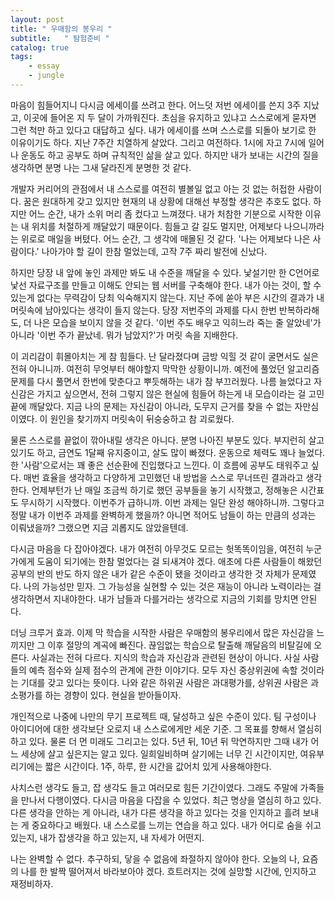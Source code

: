 ```yaml
---
layout: post
title: " 우매함의 봉우리 "
subtitle:   " 탐험준비 "
catalog: true
tags:
    - essay
    - jungle
---
```




 마음이 힘들어지니 다시금 에세이를 쓰려고 한다. 어느덧 저번 에세이를 쓴지 3주 지났고, 이곳에 들어온 지 두 달이 가까워진다. 초심을 유지하고 있냐고 스스로에게 묻자면 그런 척만 하고 있다고 대답하고 싶다. 내가 에세이를 쓰며 스스로를 되돌아 보기로 한 이유이기도 하다. 지난 7주간 치열하게 살았다. 그리고 여전하다. 1시에 자고 7시에 일어나 운동도 하고 공부도 하며 규칙적인 삶을 살고 있다. 하지만 내가 보내는 시간의 질을 생각하면 분명 나는 그새 달라진게 분명한 것 같다.

 개발자 커리어의 관점에서 내 스스로를 여전히 별볼일 없고 아는 것 없는 허접한 사람이다. 꿈은 원대하게 갖고 있지만 현재의 내 상황에 대해선 부정할 생각은 추호도 없다. 하지만 어느 순간, 내가 소위 머리 좀 컸다고 느껴졌다. 내가 처참한 기분으로 시작한 이유는 내 위치를 처절하게 깨달았기 때문이다. 힘들고 갈 길도 멀지만, 어제보다 나으니까라는 위로로 매일을 버텼다. 어느 순간, 그 생각에 매몰된 것 같다. '나는 어제보다 나은 사람이다.' 나아가야 할 길이 한참 멀었는데, 고작 7주 짜리 발전에 신났다.

 하지만 당장 내 앞에 놓인 과제만 봐도 내 수준을 깨달을 수 있다. 낯설기만 한 C언어로 낯선 자료구조를 만들고 이해도 안되는 웹 서버를 구축해야 한다. 내가 아는 것이, 할 수 있는게 없다는 무력감이 당최 익숙해지지 않는다. 지난 주에 쏟아 부은 시간의 결과가 내 머릿속에 남아있다는 생각이 들지 않는다. 당장 저번주의 과제를 다시 한번 반복하라해도, 더 나은 모습을 보이지 않을 것 같다. '이번 주도 배우고 익히느라 죽는 줄 알았네'가 아니라 '이번 주가 끝났네. 뭐가 남았지?'가 머릿 속을 지배한다.

 이 괴리감이 휘몰아치는 게 참 힘들다. 난 달라졌다며 금방 익힐 것 같이 굴면서도 실은 전혀 아니니까. 여전히 무엇부터 해야할지 막막한 상황이니까. 예전에 풀었던 알고리즘 문제를 다시 풀면서 한번에 맞춘다고 뿌듯해하는 내가 참 부끄러웠다. 나름 늘었다고 자신감은 가지고 싶으면서, 전혀 그렇지 않은 현실에 힘들어 하는게 내 모습이라는 걸 고민 끝에 깨달았다. 지금 나의 문제는 자신감이 아니라, 도무지 근거를 찾을 수 없는 자만심이였다. 이 원인을 찾기까지 머릿속이 뒤숭숭하고 참 괴로웠다.

 물론 스스로를 끝없이 깎아내릴 생각은 아니다. 분명 나아진 부분도 있다. 부지런히 살고 있기도 하고, 금연도 1달째 유지중이고, 살도 많이 빠졌다. 운동으로 체력도 꽤나 늘었다. 한 '사람'으로서는 꽤 좋은 선순환에 진입했다고 느낀다. 이 흐름에 공부도 태워주고 싶다. 매번 효율을 생각하고 다양하게 고민했던 내 방법을 스스로 무너뜨린 결과라고 생각한다. 언제부턴가 난 매일 조금씩 하기로 했던 공부들을 놓기 시작했고, 정해놓은 시간표도 무시하기 시작했다. 이번주가 급하니까. 이번 과제는 일단 완성 해야하니까. 그렇다고 정말 내가 이번주 과제를 완벽하게 했을까? 아니면 적어도 남들이 하는 만큼의 성과는 이뤄냈을까? 그랬으면 지금 괴롭지도 않았을텐데.

 다시금 마음을 다 잡아야겠다. 내가 여전히 아무것도 모르는 헛똑똑이임을, 여전히 누군가에게 도움이 되기에는 한참 멀었다는 걸 되새겨야 겠다. 애초에 다른 사람들이 해왔던 공부의 반의 반도 하지 않은 내가 같은 수준이 됐을 것이라고 생각한 것 자체가 문제였다. 나의 가능성만 믿자. 그 가능성을 실현할 수 있는 것은 재능이 아니라 노력이라는 걸 생각하면서 지내야한다. 내가 남들과 다를거라는 생각으로 지금의 기회를 망치면 안된다.

더닝 크루거 효과. 이제 막 학습을 시작한 사람은 우매함의 봉우리에서 많은 자신감을 느끼지만 그 이후  절망의 계곡에 빠진다. 끊임없는 학습으로 탈출해 깨달음의 비탈길에 오른다. 사실과는 전혀 다르다. 지식의 학습과 자신감과 관련된 현상이 아니다. 사실 사람들의 예측 점수와 실제 점수의 관계에 관한 이야기다. 모두 자신 중상위권에 속할 것이라는 기대를 갖고 있다는 뜻이다. 나와 같은 하위권 사람은 과대평가를, 상위권 사람은 과소평가를 하는 경향이 있다. 현실을 받아들이자.

 개인적으로 나중에 나만의 무기 프로젝트 때, 달성하고 싶은 수준이 있다. 팀 구성이나 아이디어에 대한 생각보단 오로지 내 스스로에게만 세운 기준. 그 목표를 향해서 열심히 하고 있다. 물론 더 먼 미래도 그리고는 있다. 5년 뒤, 10년 뒤 막연하지만 그때 내가 어느 세상에 살고 싶은지는 알고 있다. 일희일비하며 살기에는 너무 긴 시간이지만, 여유부리기에는 짧은 시간이다. 1주, 하루, 한 시간을 값어치 있게 사용해야한다.

 사치스런 생각도 들고, 잡 생각도 들고 여러모로 힘든 기간이였다. 그래도 주말에 가족들을 만나서 다행이였다. 다시금 마음을 다잡을 수 있었다. 최근 명상을 열심히 하고 있다. 다른 생각을 안하는 게 아니라, 내가 다른 생각을 하고 있다는 것을 인지하고 흘려 보내는 게 중요하다고 배웠다. 내 스스로를 느끼는 연습을 하고 있다. 내가 어디로 숨을 쉬고 있는지, 내가 잡생각을 하고 있는지, 내 자세가 어떤지.

 나는 완벽할 수 없다. 추구하되, 닿을 수 없음에 좌절하지 않아야 한다. 오늘의 나, 요즘의 나를 한 발짝 떨어져서 바라보아야 겠다. 흐트러지는 것에 실망할 시간에, 인지하고 재정비하자. 

 

